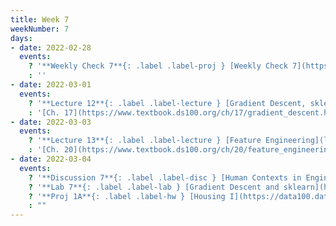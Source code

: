 ```yaml
---
title: Week 7
weekNumber: 7
days:
- date: 2022-02-28
  events:
    ? '**Weekly Check 7**{: .label .label-proj } [Weekly Check 7](https://forms.gle/iChRRb7LZAAoTeVe6) (due Mar 7)'
    : ''
- date: 2022-03-01
  events:
    ? '**Lecture 12**{: .label .label-lecture } [Gradient Descent, sklearn](lecture/lec12)'
    : '[Ch. 17](https://www.textbook.ds100.org/ch/17/gradient_descent.html)'
- date: 2022-03-03
  events:
    ? '**Lecture 13**{: .label .label-lecture } [Feature Engineering](lecture/lec13)'
    : '[Ch. 20](https://www.textbook.ds100.org/ch/20/feature_engineering.html)'
- date: 2022-03-04
  events:
    ? '**Discussion 7**{: .label .label-disc } [Human Contexts in Engineering and Feature Engineering](https://drive.google.com/file/d/1pVRvY9EULOqRd8OMlyP9h6hnWmjwfunR/view?usp=sharing) ([solutions](https://drive.google.com/file/d/1D7tRrRm28JQO-RyvKASngzOCp6EDdQnj/view?usp=sharing)) ([recording](https://www.youtube.com/playlist?list=PLQCcNQgUcDfoYRacQCtdNV59BhxtJN5k-))'
    ? '**Lab 7**{: .label .label-lab } [Gradient Descent and sklearn](https://data100.datahub.berkeley.edu/hub/user-redirect/git-pull?repo=https%3A%2F%2Fgithub.com%2FDS-100%2Fsp22&branch=main&urlpath=lab%2Ftree%2Fsp22%2Flab%2Flab07%2Flab07.ipynb) (due Mar 8)'
    ? '**Proj 1A**{: .label .label-hw } [Housing I](https://data100.datahub.berkeley.edu/hub/user-redirect/git-pull?repo=https%3A%2F%2Fgithub.com%2FDS-100%2Fsp22&branch=main&urlpath=lab%2Ftree%2Fsp22%2Fproj%2Fproj1a%2Fproj1a.ipynb) (due Mar 10)'
    : ""
---
```

